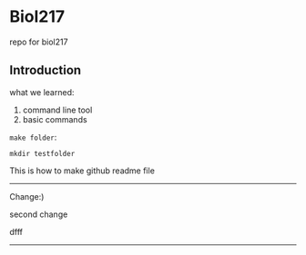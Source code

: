 # Biol217
repo for biol217
## Introduction
what we learned:
1. command line tool
2. basic commands

`make folder`:

```
mkdir testfolder
```
This is how to make github readme file

----
Change:)

second change

dfff

-----
